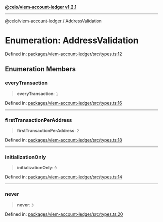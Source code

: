 [**@celo/viem-account-ledger v1.2.1**](../README.md)

***

[@celo/viem-account-ledger](../globals.md) / AddressValidation

# Enumeration: AddressValidation

Defined in: [packages/viem-account-ledger/src/types.ts:12](https://github.com/celo-org/developer-tooling/blob/master/packages/viem-account-ledger/src/types.ts#L12)

## Enumeration Members

### everyTransaction

> **everyTransaction**: `1`

Defined in: [packages/viem-account-ledger/src/types.ts:16](https://github.com/celo-org/developer-tooling/blob/master/packages/viem-account-ledger/src/types.ts#L16)

***

### firstTransactionPerAddress

> **firstTransactionPerAddress**: `2`

Defined in: [packages/viem-account-ledger/src/types.ts:18](https://github.com/celo-org/developer-tooling/blob/master/packages/viem-account-ledger/src/types.ts#L18)

***

### initializationOnly

> **initializationOnly**: `0`

Defined in: [packages/viem-account-ledger/src/types.ts:14](https://github.com/celo-org/developer-tooling/blob/master/packages/viem-account-ledger/src/types.ts#L14)

***

### never

> **never**: `3`

Defined in: [packages/viem-account-ledger/src/types.ts:20](https://github.com/celo-org/developer-tooling/blob/master/packages/viem-account-ledger/src/types.ts#L20)
